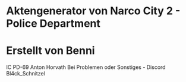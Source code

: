 # Aktengenerator von Narco City 2 - Police Department
# Erstellt von Benni
 IC PD-69 Anton Horvath
 Bei Problemen oder Sonstiges - Discord Bl4ck_Schnitzel
